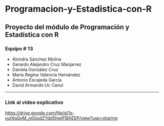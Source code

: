 # Programacion-y-Estadistica-con-R

## Proyecto del módulo de Programación y Estadística con R

### Equipo # 13

* Alondra	Sánchez Molina
* Gerardo Alejandro	Cruz Manjarrez
* Daniela	González Cruz
* María Regina	Valencia Hernández
* Antonio	Escajeda Garcia
* David Armando	Uc Canul

***
### Link al video explicativo

https://drive.google.com/file/d/1x-ouIXgQvM_mSjiudZYdd5hwtFBihEEP/view?usp=sharing
